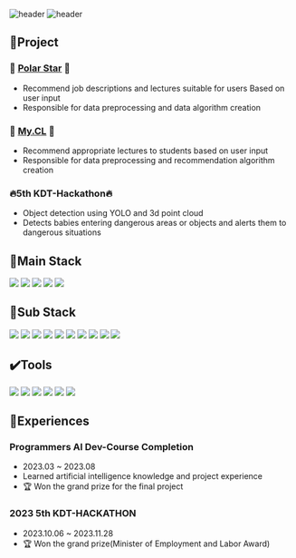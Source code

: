 ![header](https://capsule-render.vercel.app/api?type=venom&color=timeGradient&text=Welcome%20to%20Ch_Hyuk's%20GitHub%20👋&animation=twinkling&fontSize=40&fontAlignY=50&fontAlign=50&stroke=000000&height=180)
![header](https://capsule-render.vercel.app/api?type=transparent&color=timeGradient&text=🌱Developer%20who%20dreams%20of%20becoming%20an%20artificial%20intelligence%20engineer&animation=cylinder&fontSize=20&fontAlignY=50&fontAlign=50&height=180&stroke=000000&strokeWidth=1&desc=✉Email:%20chanhyuk0104@gmail.com&descSize=20&descAlignY=80&descAlign=30)

## 🎏Project

### 🌟 [Polar Star](https://github.com/KDT-AiVENGERS/PolarStar_Info) 🌟
 - Recommend job descriptions and lectures suitable for users Based on user input
 - Responsible for data preprocessing and data algorithm creation


### 🎒 [My.CL](https://github.com/Ch-Hyuk/My.CL) 🎒

 - Recommend appropriate lectures to students based on user input
 - Responsible for data preprocessing and recommendation algorithm creation

### 🔥5th KDT-Hackathon🔥
 - Object detection using YOLO and 3d point cloud
 - Detects babies entering dangerous areas or objects and alerts them to dangerous situations
   
## 🔆Main Stack  

<img src="https://img.shields.io/badge/python-3776AB?style=for-the-badge&logo=python&logoColor=white"> <img src="https://img.shields.io/badge/pandas-150458?style=for-the-badge&logo=pandas&logoColor=white"> <img src="https://img.shields.io/badge/pytorch-EE4C2C?style=for-the-badge&logo=pytorch&logoColor=white"> <img src="https://img.shields.io/badge/numpy-013243?style=for-the-badge&logo=numpy&logoColor=white"> <img src="https://img.shields.io/badge/selenium-43B02A?style=for-the-badge&logo=selenium&logoColor=white">

## 🔅Sub Stack  

<img src="https://img.shields.io/badge/JavaScript-f7df1e?style=for-the-badge&logo=JavaScript&logoColor=white"> <img src="https://img.shields.io/badge/C-A8B9CC?style=for-the-badge&logo=c&logoColor=white"> <img src="https://img.shields.io/badge/c++-00599c?style=for-the-badge&logo=c++&logoColor=white"> <img src="https://img.shields.io/badge/node.js-339933c?style=for-the-badge&logo=node.js&logoColor=white"> <img src="https://img.shields.io/badge/flask-000000?style=for-the-badge&logo=flask&logoColor=white"> <img src="https://img.shields.io/badge/django-092E20?style=for-the-badge&logo=django&logoColor=white"> <img src="https://img.shields.io/badge/php-777BB4?style=for-the-badge&logo=php&logoColor=white"> <img src="https://img.shields.io/badge/mysql-4479A1?style=for-the-badge&logo=mysql&logoColor=white"> <img src="https://img.shields.io/badge/mariadb-003545?style=for-the-badge&logo=mariadb&logoColor=white"> <img src="https://img.shields.io/badge/mongodb-47A248?style=for-the-badge&logo=mongodb&logoColor=white">

## ✔️Tools  

<img src="https://img.shields.io/badge/github-181717?style=for-the-badge&logo=github&logoColor=white"> <img src="https://img.shields.io/badge/vscode-007ACC?style=for-the-badge&logo=vscode&logoColor=white"> <img src="https://img.shields.io/badge/jupyter-F37626?style=for-the-badge&logo=jupyter&logoColor=white"> <img src="https://img.shields.io/badge/anaconda-44A833?style=for-the-badge&logo=anaconda&logoColor=white"> <img src="https://img.shields.io/badge/notion-000000?style=for-the-badge&logo=notion&logoColor=white"> <img src="https://img.shields.io/badge/slack-4A154B?style=for-the-badge&logo=slack&logoColor=white"> 

## 📌Experiences

### Programmers AI Dev-Course Completion
  - 2023.03 ~ 2023.08
  - Learned artificial intelligence knowledge and project experience
  - 🏆 Won the grand prize for the final project

### 2023 5th KDT-HACKATHON
  - 2023.10.06 ~ 2023.11.28
  - 🏆 Won the grand prize(Minister of Employment and Labor Award)
<!--
**Ch-Hyuk/Ch-Hyuk** is a ✨ _special_ ✨ repository because its `README.md` (this file) appears on your GitHub profile.
🎇✉️📌✔️🌱💻 --!>
